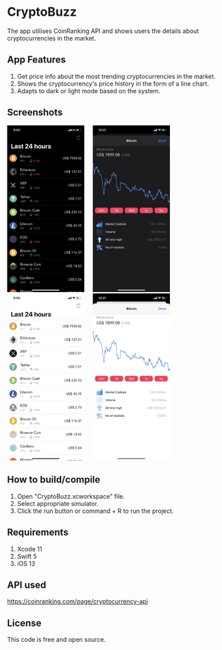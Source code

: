 # CryptoBuzz

The app utilises CoinRanking API and shows users the details about cryptocurrencies in the market.

## App Features

1. Get price info about the most trending cryptocurrencies in the market.
2. Shows the cryptocurrency's price history in the form of a line chart.
3. Adapts to dark or light mode based on the system.

## Screenshots
<img src = "Screenshots/ListBlack.jpg" width = "180">  &nbsp; &nbsp; <img src = "Screenshots/DetailBlack.jpg" width = "180"> &nbsp; &nbsp; <img src = "Screenshots/ListWhite.jpg" width = "180"> &nbsp; &nbsp; <img src = "Screenshots/DetailWhite.jpg" width = "180">

## How to build/compile
1. Open "CryptoBuzz.xcworkspace" file.
2. Select appropriate simulator.
3. Click the run button or command + R to run the project.

## Requirements
1. Xcode 11
2. Swift 5
3. iOS 13

## API used
https://coinranking.com/page/cryptocurrency-api

## License
This code is free and open source.
